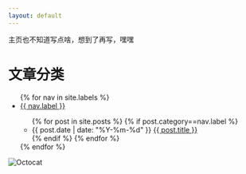 ```yaml
---
layout: default
---
```


主页也不知道写点啥，想到了再写，嘿嘿

# 文章分类
<ul>
  {% for nav in site.labels %}
    <li>
        <a href="{{ site.url }}{{ nav.href }}" title="{{ nav.label }}" target="{{ nav.target | default: _self }}">{{ nav.label }}</a>
    </li>
    <ul>
    {% for post in site.posts %}
        {% if post.category==nav.label %}
        <li>
            <div>
                <span>{{ post.date | date: "%Y-%m-%d" }}</span>
                <a href="{{ site.url }}{{ post.url }}">{{ post.title }}</a>
            </div>
        </li>
        {% endif %}
    {% endfor %}
    </ul>
  {% endfor %}
</ul>

![Octocat](https://github.githubassets.com/images/icons/emoji/octocat.png)
